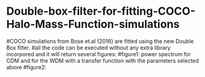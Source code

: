 # Double-box-filter-for-fitting-COCO-Halo-Mass-Function-simulations
#COCO simulations from Bose et.al (2016) are fitted using the new Double Box filter.
#all the code can be executed without any extra library incorpored and it will return several figures:
#figure1: power spectrum for CDM and for the WDM with a transfer function with the parameters selected above
#figure2:
